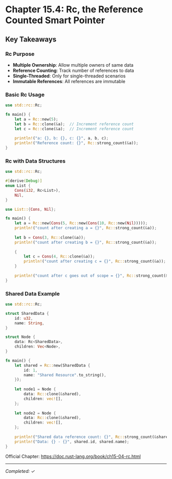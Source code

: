 # Chapter 15.4: Rc<T>, the Reference Counted Smart Pointer

## Key Takeaways

### Rc<T> Purpose
- **Multiple Ownership**: Allow multiple owners of same data
- **Reference Counting**: Track number of references to data
- **Single-Threaded**: Only for single-threaded scenarios
- **Immutable References**: All references are immutable

### Basic Rc Usage
```rust
use std::rc::Rc;

fn main() {
    let a = Rc::new(5);
    let b = Rc::clone(&a);  // Increment reference count
    let c = Rc::clone(&a);  // Increment reference count
    
    println!("a: {}, b: {}, c: {}", a, b, c);
    println!("Reference count: {}", Rc::strong_count(&a));
}
```

### Rc with Data Structures
```rust
use std::rc::Rc;

#[derive(Debug)]
enum List {
    Cons(i32, Rc<List>),
    Nil,
}

use List::{Cons, Nil};

fn main() {
    let a = Rc::new(Cons(5, Rc::new(Cons(10, Rc::new(Nil)))));
    println!("count after creating a = {}", Rc::strong_count(&a));
    
    let b = Cons(3, Rc::clone(&a));
    println!("count after creating b = {}", Rc::strong_count(&a));
    
    {
        let c = Cons(4, Rc::clone(&a));
        println!("count after creating c = {}", Rc::strong_count(&a));
    }
    
    println!("count after c goes out of scope = {}", Rc::strong_count(&a));
}
```

### Shared Data Example
```rust
use std::rc::Rc;

struct SharedData {
    id: u32,
    name: String,
}

struct Node {
    data: Rc<SharedData>,
    children: Vec<Node>,
}

fn main() {
    let shared = Rc::new(SharedData {
        id: 1,
        name: "Shared Resource".to_string(),
    });
    
    let node1 = Node {
        data: Rc::clone(&shared),
        children: vec![],
    };
    
    let node2 = Node {
        data: Rc::clone(&shared),
        children: vec![],
    };
    
    println!("Shared data reference count: {}", Rc::strong_count(&shared));
    println!("Data: {} - {}", shared.id, shared.name);
}
```

Official Chapter: https://doc.rust-lang.org/book/ch15-04-rc.html

---
*Completed: ✓*